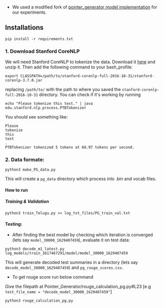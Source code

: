 * We used a modified fork of [pointer_generator model implementation](https://github.com/atulkum/pointer_summarizer) for our experiments.

## Installations
```
pip install -r requirements.txt

```

### 1. Download Stanford CoreNLP
We will need Stanford CoreNLP to tokenize the data. Download it [here](https://stanfordnlp.github.io/CoreNLP/) and unzip it. Then add the following command to your bash_profile:
```
export CLASSPATH=/path/to/stanford-corenlp-full-2016-10-31/stanford-corenlp-3.7.0.jar
```
replacing `/path/to/` with the path to where you saved the `stanford-corenlp-full-2016-10-31` directory. You can check if it's working by running
```
echo "Please tokenize this text." | java edu.stanford.nlp.process.PTBTokenizer
```
You should see something like:
```
Please
tokenize
this
text
.
PTBTokenizer tokenized 5 tokens at 68.97 tokens per second.
```

### 2. Data formate:
```
python3 make_PG_data.py
```

This will create a `pg_data` directory which process into .bin and vocab files.

#### How to run
##### Training & Validation
```
python3 train_Telugu.py >> log_txt_files/PG_train_val.txt
```
#### Testing:

* After finding the best model by checking which iteration is converged (lets say ```model_30000_1629407459```), evaluate it on test data:
```
python3 decode_m1_latest.py log_models/train_1617467291/model/model_30000_1629407459 
```
This will generate decoded test summaries in a directory (lets say ```decode_model_30000_1629407459```) and ```pg_rouge_scores.csv```.

* To get rouge score run below command

Give the filepath at Pointer_Generator/rouge_calculation_pg.py#L23 [e.g `test_file_name = "decode_model_30000_1629407459"`]
```
python3 rouge_calculation_pg.py

```
